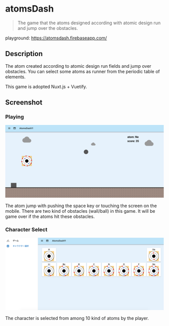 # atomsDash

> The game that the atoms designed according with atomic design run and jump over the obstacles.

playground: https://atomsdash.firebaseapp.com/

## Description
The atom created according to atomic design run fields and jump over obstacles.
You can select some atoms as runner from the periodic table of elements.

This game is adopted Nuxt.js + Vuetify.

## Screenshot
### Playing
![Playing](https://github.com/daitasu/atomsDash/blob/master/assets/screenshot/screenshot_playing.png)

The atom jump with pushing the space key or touching the screen on the mobile.
There are two kind of obstacles (wall/ball) in this game. It will be game over if the atoms hit these obstacles.

### Character Select
![character Select](https://github.com/daitasu/atomsDash/blob/master/assets/screenshot/screenshot_characterSelect.png)

The character is selected from among 10 kind of atoms by the player.